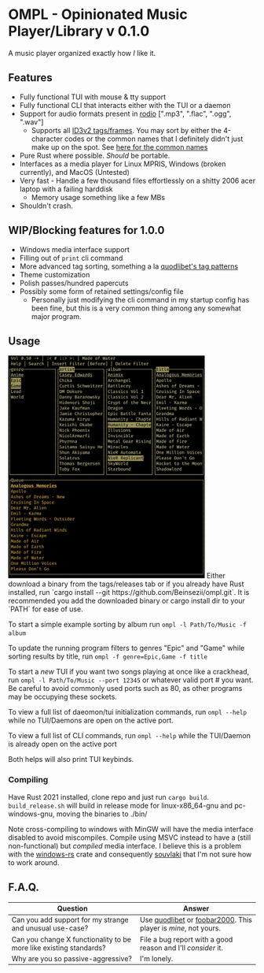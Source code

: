 # OMPL - Opinionated Music Player/Library v 0.1.0
A music player organized exactly how *I* like it.

## Features
  * Fully functional TUI with mouse & tty support
  * Fully functional CLI that interacts either with the TUI or a daemon
  * Support for audio formats present in [rodio](https://github.com/RustAudio/rodio) [".mp3", ".flac", ".ogg", ".wav"]
    * Supports all [ID3v2 tags/frames](https://id3.org/id3v2.3.0#Declared_ID3v2_frames). You may sort by either the 4-character codes or the common names that I definitely didn't just make up on the spot. See [here for the common names](./src/library/track.rs#L10)
  * Pure Rust where possible. *Should* be portable.
  * Interfaces as a media player for Linux MPRIS, Windows (broken currently), and MacOS (Untested)
  * Very fast - Handle a few thousand files effortlessly on a shitty 2006 acer laptop with a failing harddisk
    * Memory usage something like a few MBs
  * Shouldn't crash.

## WIP/Blocking features for 1.0.0
  * Windows media interface support
  * Filling out of `print` cli command
  * More advanced tag sorting, something a la [quodlibet's tag patterns](https://quodlibet.readthedocs.io/en/latest/guide/tags/patterns.html)
  * Theme customization
  * Polish passes/hundred papercuts
  * Possibly some form of retained settings/config file
    * Personally just modifying the cli command in my startup config has been fine, but this is a very common thing among any somewhat major program.
  
## Usage
<img src="./screenshot.png" width = 400px />
Either download a binary from the tags/releases tab or if you already have Rust installed, run `cargo install --git https://github.com/Beinsezii/ompl.git`.
It is recommended you add the downloaded binary or cargo install dir to your `PATH` for ease of use.

To start a simple example sorting by album run `ompl -l Path/To/Music -f album`

To update the running program filters to genres "Epic" and "Game" while sorting results by title, run `ompl -f genre=Epic,Game -f title`

To start a *new* TUI if you want two songs playing at once like a crackhead, run `ompl -l Path/To/Music --port 12345` or whatever valid port # you want.
Be careful to avoid commonly used ports such as 80, as other programs may be occupying these sockets.

To view a full list of daeomon/tui initialization commands, run `ompl --help` while no TUI/Daemons are open on the active port.

To view a full list of CLI commands, run `ompl --help` while the TUI/Daemon is already open on the active port

Both helps will also print TUI keybinds.

### Compiling
Have Rust 2021 installed, clone repo and just run `cargo build`.
`build_release.sh` will build in release mode for linux-x86_64-gnu and pc-windows-gnu, moving the binaries to ./bin/

Note cross-compiling to windows with MinGW will have the media interface disabled to avoid miscompiles.
Compile using MSVC instead to have a (still non-functional) but *compiled* media interface.
I believe this is a problem with the [windows-rs](https://github.com/microsoft/windows-rs) crate and consequently [souvlaki](https://github.com/Sinono3/souvlaki) that I'm not sure how to work around.

## F.A.Q.
Question|Answer
---|---
Can you add support for my strange and unusual use-case?|Use [quodlibet](https://quodlibet.readthedocs.io/en/latest/) or [foobar2000](https://www.foobar2000.org/). This player is *mine*, not yours.
Can you change X functionality to be more like existing standards?|File a bug report with a good reason and I'll *consider* it.
Why are you so passive-aggressive?|I'm lonely.

